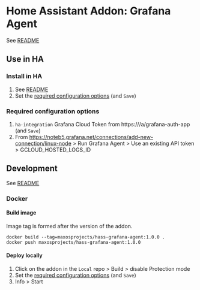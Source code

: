 # Home Assistant Addon: Grafana Agent

See [README](https://github.com/maxosprojects/hass-addons)

## Use in HA

### Install in HA

1. See [README](https://github.com/maxosprojects/hass-addons)
2. Set the [required configuration options](#required-configuration-options) (and `Save`)

### Required configuration options

1. `ha-integration` Grafana Cloud Token from https://<YOUR GRAFANA CLOUD HOST>/a/grafana-auth-app (and `Save`)
2. From https://noteb5.grafana.net/connections/add-new-connection/linux-node > Run Grafana Agent > Use an existing API token > GCLOUD_HOSTED_LOGS_ID

## Development

See [README](https://github.com/maxosprojects/hass-addons)

### Docker

#### Build image

Image tag is formed after the version of the addon.

```shell
docker build --tag=maxosprojects/hass-grafana-agent:1.0.0 .
docker push maxosprojects/hass-grafana-agent:1.0.0
```

#### Deploy locally

1. Click on the addon in the `Local` repo > Build > disable Protection mode
2. Set the [required configuration options](#required-configuration-options) (and `Save`)
3. Info > Start
